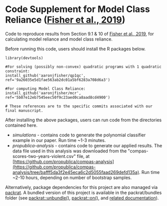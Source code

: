 # Code Supplement for Model Class Reliance ([Fisher et al., 2019](https://arxiv.org/abs/1801.01489))

Code to reproduce results from Section 9.1 & 10 of [Fisher et al., 2019](https://arxiv.org/abs/1801.01489), for calculating model reliance and model class reliance.

Before running this code, users should install the R packages below.

```{r}
library(devtools)

#For solving (possibly non-convex) quadratic programs with 1 quadratic constraint:
install_github('aaronjfisher/qp1qc', ref='9a26035e5d1fae563ab2dc01a5bf6283a708d6a3')

#For computing Model Class Reliance:
install_github('aaronjfisher/mcr', ref='5b07e12eb7545eec50f9c23aed0ca8aad8cd4900')

# These references are to the specific commits associated with our final manuscript.
```

After installing the above packages, users can run code from the directories contained here.

* *simulations* - contains code to generate the polynomial classifier example in our paper. Run time ~1-3 minutes.
* *propublica-analysis* - contains code to generate our applied results. The data file used in this analysis was downloaded from the "compas-scores-two-years-violent.csv" file, at [https://github.com/propublica/compas-analysis](https://github.com/propublica/compas-analysis/tree/bafff5da3f2e45eca6c2d5055faad269defd135a).  Run time ~2-10 hours, depending on number of bootstrap samples.


Alternatively, package dependencies for this project are also managed via [packrat](https://github.com/rstudio/packrat). A bundled version of this project is available in the packrat/bundles folder (see [packrat::unbundle()](https://www.rdocumentation.org/packages/packrat/versions/0.5.0/topics/unbundle),  [packrat::on()](https://www.rdocumentation.org/packages/packrat/versions/0.5.0/topics/packrat-mode), and [related documentation](https://github.com/rstudio/packrat)).
